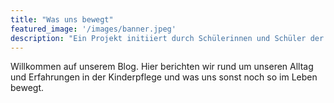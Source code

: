 ```yaml
---
title: "Was uns bewegt"
featured_image: '/images/banner.jpeg'
description: "Ein Projekt initiiert durch Schülerinnen und Schüler der BFS für Kinderpflege in Schweinfurt"
---
```

Willkommen auf unserem Blog. Hier berichten wir rund um unseren Alltag und Erfahrungen in der Kinderpflege und was uns sonst noch so im Leben bewegt.
